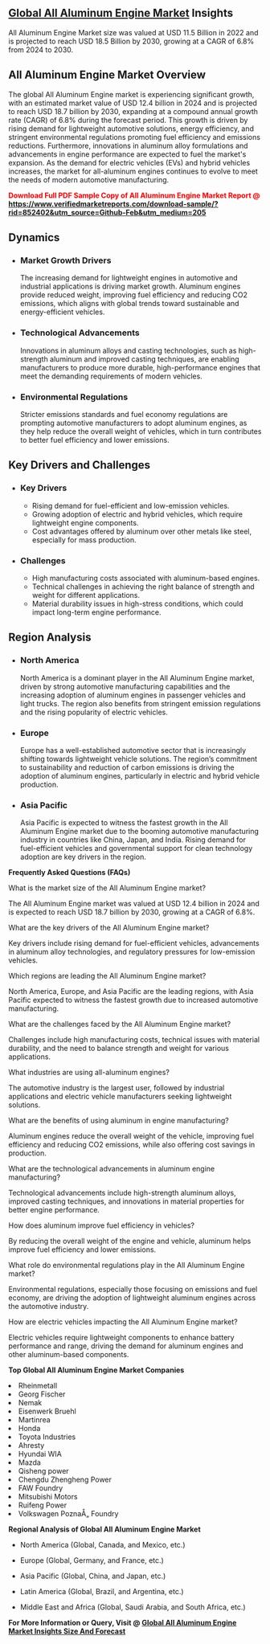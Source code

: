 <h2><a href="https://www.verifiedmarketreports.com/download-sample/?rid=852402&amp;utm_source=Github&amp;utm_medium=205" target="_blank">Global All Aluminum Engine Market</a> Insights</h2><p>All Aluminum Engine Market size was valued at USD 11.5 Billion in 2022 and is projected to reach USD 18.5 Billion by 2030, growing at a CAGR of 6.8% from 2024 to 2030.</p><p> <h2>All Aluminum Engine Market Overview</h2> <p>The global All Aluminum Engine market is experiencing significant growth, with an estimated market value of USD 12.4 billion in 2024 and is projected to reach USD 18.7 billion by 2030, expanding at a compound annual growth rate (CAGR) of 6.8% during the forecast period. This growth is driven by rising demand for lightweight automotive solutions, energy efficiency, and stringent environmental regulations promoting fuel efficiency and emissions reductions. Furthermore, innovations in aluminum alloy formulations and advancements in engine performance are expected to fuel the market's expansion. As the demand for electric vehicles (EVs) and hybrid vehicles increases, the market for all-aluminum engines continues to evolve to meet the needs of modern automotive manufacturing.</p> <p><b><p><span class=""><span style="color: #ff0000;"><strong>Download Full PDF Sample Copy of All Aluminum Engine Market Report</strong> @ </span><a href="https://www.verifiedmarketreports.com/download-sample/?rid=852402&amp;utm_source=Github-Feb&amp;utm_medium=205" target="_blank">https://www.verifiedmarketreports.com/download-sample/?rid=852402&amp;utm_source=Github-Feb&amp;utm_medium=205</a></span></p></b></p> <h2>Dynamics</h2> <ul> <li><h3>Market Growth Drivers</h3> The increasing demand for lightweight engines in automotive and industrial applications is driving market growth. Aluminum engines provide reduced weight, improving fuel efficiency and reducing CO2 emissions, which aligns with global trends toward sustainable and energy-efficient vehicles.</li> <li><h3>Technological Advancements</h3> Innovations in aluminum alloys and casting technologies, such as high-strength aluminum and improved casting techniques, are enabling manufacturers to produce more durable, high-performance engines that meet the demanding requirements of modern vehicles.</li> <li><h3>Environmental Regulations</h3> Stricter emissions standards and fuel economy regulations are prompting automotive manufacturers to adopt aluminum engines, as they help reduce the overall weight of vehicles, which in turn contributes to better fuel efficiency and lower emissions.</li> </ul> <h2>Key Drivers and Challenges</h2> <ul> <li><h3>Key Drivers</h3> <ul> <li>Rising demand for fuel-efficient and low-emission vehicles.</li> <li>Growing adoption of electric and hybrid vehicles, which require lightweight engine components.</li> <li>Cost advantages offered by aluminum over other metals like steel, especially for mass production.</li> </ul> </li> <li><h3>Challenges</h3> <ul> <li>High manufacturing costs associated with aluminum-based engines.</li> <li>Technical challenges in achieving the right balance of strength and weight for different applications.</li> <li>Material durability issues in high-stress conditions, which could impact long-term engine performance.</li> </ul> </li> </ul> <h2>Region Analysis</h2> <ul> <li><h3>North America</h3> North America is a dominant player in the All Aluminum Engine market, driven by strong automotive manufacturing capabilities and the increasing adoption of aluminum engines in passenger vehicles and light trucks. The region also benefits from stringent emission regulations and the rising popularity of electric vehicles.</li> <li><h3>Europe</h3> Europe has a well-established automotive sector that is increasingly shifting towards lightweight vehicle solutions. The region’s commitment to sustainability and reduction of carbon emissions is driving the adoption of aluminum engines, particularly in electric and hybrid vehicle production.</li> <li><h3>Asia Pacific</h3> Asia Pacific is expected to witness the fastest growth in the All Aluminum Engine market due to the booming automotive manufacturing industry in countries like China, Japan, and India. Rising demand for fuel-efficient vehicles and governmental support for clean technology adoption are key drivers in the region.</li> </ul> <p><b>Frequently Asked Questions (FAQs)</b></p> <p>What is the market size of the All Aluminum Engine market?</p> <p>The All Aluminum Engine market was valued at USD 12.4 billion in 2024 and is expected to reach USD 18.7 billion by 2030, growing at a CAGR of 6.8%.</p> <p>What are the key drivers of the All Aluminum Engine market?</p> <p>Key drivers include rising demand for fuel-efficient vehicles, advancements in aluminum alloy technologies, and regulatory pressures for low-emission vehicles.</p> <p>Which regions are leading the All Aluminum Engine market?</p> <p>North America, Europe, and Asia Pacific are the leading regions, with Asia Pacific expected to witness the fastest growth due to increased automotive manufacturing.</p> <p>What are the challenges faced by the All Aluminum Engine market?</p> <p>Challenges include high manufacturing costs, technical issues with material durability, and the need to balance strength and weight for various applications.</p> <p>What industries are using all-aluminum engines?</p> <p>The automotive industry is the largest user, followed by industrial applications and electric vehicle manufacturers seeking lightweight solutions.</p> <p>What are the benefits of using aluminum in engine manufacturing?</p> <p>Aluminum engines reduce the overall weight of the vehicle, improving fuel efficiency and reducing CO2 emissions, while also offering cost savings in production.</p> <p>What are the technological advancements in aluminum engine manufacturing?</p> <p>Technological advancements include high-strength aluminum alloys, improved casting techniques, and innovations in material properties for better engine performance.</p> <p>How does aluminum improve fuel efficiency in vehicles?</p> <p>By reducing the overall weight of the engine and vehicle, aluminum helps improve fuel efficiency and lower emissions.</p> <p>What role do environmental regulations play in the All Aluminum Engine market?</p> <p>Environmental regulations, especially those focusing on emissions and fuel economy, are driving the adoption of lightweight aluminum engines across the automotive industry.</p> <p>How are electric vehicles impacting the All Aluminum Engine market?</p> <p>Electric vehicles require lightweight components to enhance battery performance and range, driving the demand for aluminum engines and other aluminum-based components.</p> </p><p><strong>Top Global All Aluminum Engine Market Companies</strong></p><div data-test-id=""><p><li>Rheinmetall</li><li> Georg Fischer</li><li> Nemak</li><li> Eisenwerk Bruehl</li><li> Martinrea</li><li> Honda</li><li> Toyota Industries</li><li> Ahresty</li><li> Hyundai WIA</li><li> Mazda</li><li> Qisheng power</li><li> Chengdu Zhengheng Power</li><li> FAW Foundry</li><li> Mitsubishi Motors</li><li> Ruifeng Power</li><li> Volkswagen PoznaÅ„ Foundry</li></p><div><strong>Regional Analysis of&nbsp;Global All Aluminum Engine Market</strong></div><ul><li dir="ltr"><p dir="ltr">North America&nbsp;(Global, Canada, and Mexico, etc.)</p></li><li dir="ltr"><p dir="ltr">Europe (Global, Germany, and France, etc.)</p></li><li dir="ltr"><p dir="ltr">Asia Pacific&nbsp;(Global, China, and Japan, etc.)</p></li><li dir="ltr"><p dir="ltr">Latin America&nbsp;(Global, Brazil, and Argentina, etc.)</p></li><li dir="ltr">Middle East and Africa&nbsp;(Global, Saudi Arabia, and South Africa, etc.)</li></ul><p><strong>For More Information or Query, Visit @&nbsp;</strong><strong><a href="https://www.verifiedmarketreports.com/product/all-aluminum-engine-market/?utm_source=Github&amp;utm_medium=205" target="_blank">Global All Aluminum Engine Market Insights Size And Forecast</a></strong></p></div>
